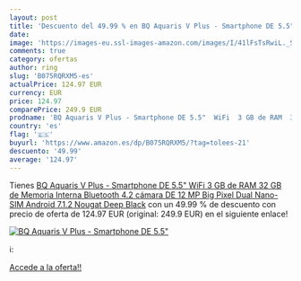 ```yaml
---
layout: post
title: 'Descuento del 49.99 % en BQ Aquaris V Plus - Smartphone DE 5.5"  '
date: 
image: 'https://images-eu.ssl-images-amazon.com/images/I/41lFsTsRwiL._SL200_.jpg'
comments: true
category: ofertas
author: ring
slug: 'B075RQRXM5-es'
actualPrice: 124.97 EUR
currency: EUR
price: 124.97
comparePrice: 249.9 EUR
prodname: 'BQ Aquaris V Plus - Smartphone DE 5.5"  WiFi  3 GB de RAM  32 GB de Memoria Interna  Bluetooth 4.2  cámara DE 12 MP Big Pixel  Dual Nano-SIM  Android 7.1.2 Nougat   Deep Black'
country: 'es'
flag: '🇪🇸'
buyurl: 'https://www.amazon.es/dp/B075RQRXM5/?tag=tolees-21'
descuento: '49.99'
average: '124.97'
---
```


Tienes [BQ Aquaris V Plus - Smartphone DE 5.5"  WiFi  3 GB de RAM  32 GB de Memoria Interna  Bluetooth 4.2  cámara DE 12 MP Big Pixel  Dual Nano-SIM  Android 7.1.2 Nougat   Deep Black](https://www.amazon.es/dp/B075RQRXM5/?tag=tolees-21) con un 49.99 % de descuento con precio de oferta de 124.97 EUR (original: 249.9 EUR) en el siguiente enlace!

[![BQ Aquaris V Plus - Smartphone DE 5.5"  ](https://images-eu.ssl-images-amazon.com/images/I/41lFsTsRwiL._SL200_.jpg)](https://www.amazon.es/dp/B075RQRXM5/?tag=tolees-21)

ℹ️:


[Accede a la oferta!!](https://www.amazon.es/dp/B075RQRXM5/?tag=tolees-21)
